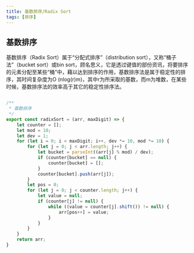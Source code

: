 ```yaml
---
title: 基数排序/Radix Sort
tags: [排序]
---
```


## 基数排序
基数排序（Radix Sort）属于“分配式排序”（distribution sort），又称“桶子法”（bucket sort）或bin sort，顾名思义，它是透过键值的部份资讯，将要排序的元素分配至某些“桶”中，藉以达到排序的作用，基数排序法是属于稳定性的排序，其时间复杂度为O (nlog(r)m)，其中r为所采取的基数，而m为堆数，在某些时候，基数排序法的效率高于其它的稳定性排序法。

```js

/**
 * 基数排序
 */
export const radixSort = (arr, maxDigit) => {
    let counter = [];
    let mod = 10;
    let dev = 1;
    for (let i = 0; i < maxDigit; i++, dev *= 10, mod *= 10) {
        for (let j = 0; j < arr.length; j++) {
            let bucket = parseInt((arr[j] % mod) / dev);
            if (counter[bucket] == null) {
                counter[bucket] = [];
            }
            counter[bucket].push(arr[j]);
        }
        let pos = 0;
        for (let j = 0; j < counter.length; j++) {
            let value = null;
            if (counter[j] != null) {
                while ((value = counter[j].shift()) != null) {
                    arr[pos++] = value;
                }
            }
        }
    }
    return arr;
}
```